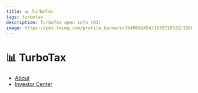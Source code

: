 ```yaml
---
title: 📊 TurboTax
tags: turbotax
description: TurboTax open info (OI)
image: https://pbs.twimg.com/profile_banners/3540691454/1535710532/1500x500
---
```


📊 TurboTax
===

- [About](https://hackmd.io/@openinfo/turbotax-about)
- [Investor Center](https://hackmd.io/@openinfo/turboxtax-investorcenter)